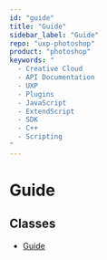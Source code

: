 ```yaml
---
id: "guide"
title: "Guide"
sidebar_label: "Guide"
repo: "uxp-photoshop"
product: "photoshop"
keywords: "
  - Creative Cloud
  - API Documentation
  - UXP
  - Plugins
  - JavaScript
  - ExtendScript
  - SDK
  - C++
  - Scripting
"
---
```


# Guide

## Classes

- [Guide](/ps_reference/classes/guide/)
